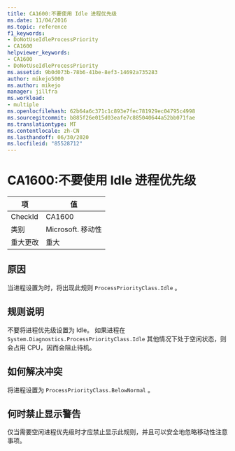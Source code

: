 ```yaml
---
title: CA1600:不要使用 Idle 进程优先级
ms.date: 11/04/2016
ms.topic: reference
f1_keywords:
- DoNotUseIdleProcessPriority
- CA1600
helpviewer_keywords:
- CA1600
- DoNotUseIdleProcessPriority
ms.assetid: 9b0d073b-78b6-41be-8ef3-14692a735283
author: mikejo5000
ms.author: mikejo
manager: jillfra
ms.workload:
- multiple
ms.openlocfilehash: 62b64a6c371c1c893e7fec781929ec04795c4998
ms.sourcegitcommit: b885f26e015d03eafe7c885040644a52bb071fae
ms.translationtype: MT
ms.contentlocale: zh-CN
ms.lasthandoff: 06/30/2020
ms.locfileid: "85528712"
---
```

# <a name="ca1600-do-not-use-idle-process-priority"></a>CA1600:不要使用 Idle 进程优先级

|项|值|
|-|-|
|CheckId|CA1600|
|类别|Microsoft. 移动性|
|重大更改|重大|

## <a name="cause"></a>原因
当进程设置为时，将出现此规则 `ProcessPriorityClass.Idle` 。

## <a name="rule-description"></a>规则说明
不要将进程优先级设置为 Idle。 如果进程在 `System.Diagnostics.ProcessPriorityClass.Idle` 其他情况下处于空闲状态，则会占用 CPU，因而会阻止待机。

## <a name="how-to-fix-violations"></a>如何解决冲突
将进程设置为 `ProcessPriorityClass.BelowNormal` 。

## <a name="when-to-suppress-warnings"></a>何时禁止显示警告
仅当需要空闲进程优先级时才应禁止显示此规则，并且可以安全地忽略移动性注意事项。
